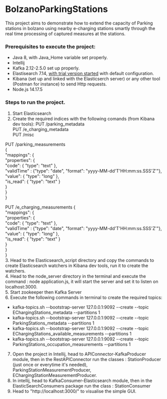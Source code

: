 # BolzanoParkingStations
This project aims to demonstrate how to extend the capacity of Parking stations in bolzano using nearby e-charging stations smartly through the real time processing of captured measures at the stations.

### Prerequisites to execute the project: 
* Java 8, with Java_Home variable set properly.
* Intellij
* Kafka 2.12-2.5.0 set up properly.
* Elastisearch 7.14, [with trial version started](https://www.elastic.co/guide/en/elasticsearch/reference/current/start-trial.html) with default configuration.
* Kibana (set up and linked with the Elasticserch server) or any other tool (Postman for instance) to send Http requests.
* Node.js 14.17.5

### Steps to run the project.
1. Start Elasticsearch
2. Create the required indices with the following comands (from Kibana dev tools):
PUT /parking_metadata  
PUT /e_charging_metadata  
PUT /misc  
  
PUT /parking_measurements  
{     
  "mappings": {  
    "properties": {  
      "code":    { "type": "text" },    
      "validTime" : {"type": "date", "format": "yyyy-MM-dd'T'HH:mm:ss.SSS'Z'"},  
      "value":   { "type": "long" },  
	  "is_read":  { "type": "text" }  	  
    }  
  }  
}    

  
PUT /e_charging_measurements
{  
  "mappings": {  
    "properties": {  
      "code":    { "type": "text" },    
      "validTime" : {"type": "date", "format": "yyyy-MM-dd'T'HH:mm:ss.SSS'Z'"},  
      "value":   { "type": "long" },  
	  "is_read":  { "type": "text" }	    
    }  
  }  
}  
3. Head to the Elasticsearch_script directory and copy the commands to create Elasticsearch watchers in Kibana dev tools, run it to create the watchers.  
4. Head to the node_server directory in the terminal and execute the command : node application.js, it will start the server and set it to listen on localhost:3000.  
5. Start zookeeper then Kafka Server  
6. Execute the following commands in terminal to create the required topics:  
* kafka-topics.sh --bootstrap-server 127.0.0.1:9092 --create --topic EChargingStations_metadata --partitions 1  
* kafka-topics.sh --bootstrap-server 127.0.0.1:9092 --create --topic ParkingStations_metadata --partitions 1  
* kafka-topics.sh --bootstrap-server 127.0.0.1:9092 --create --topic EChargingStations_available_measurements --partitions 1  
* kafka-topics.sh --bootstrap-server 127.0.0.1:9092 --create --topic ParkingStations_occupation_measurements --partitions 1  
7. Open the project in Intellij, head to APIConnector-KafkaProducer module, then in the RestAPIConnector run the classes : StationProducer (just once or everytime it's needed), ParkingStationMeasurementProducer, EChargingStationMeasurementProducer.  
8. In intellij, head to KafkaConsumer-Elasticsearch module, then in the ElasticSearchConsumers package run the class : StationConsumer  
9. Head to "http://localhost:3000/" to visualise the simple GUI.
